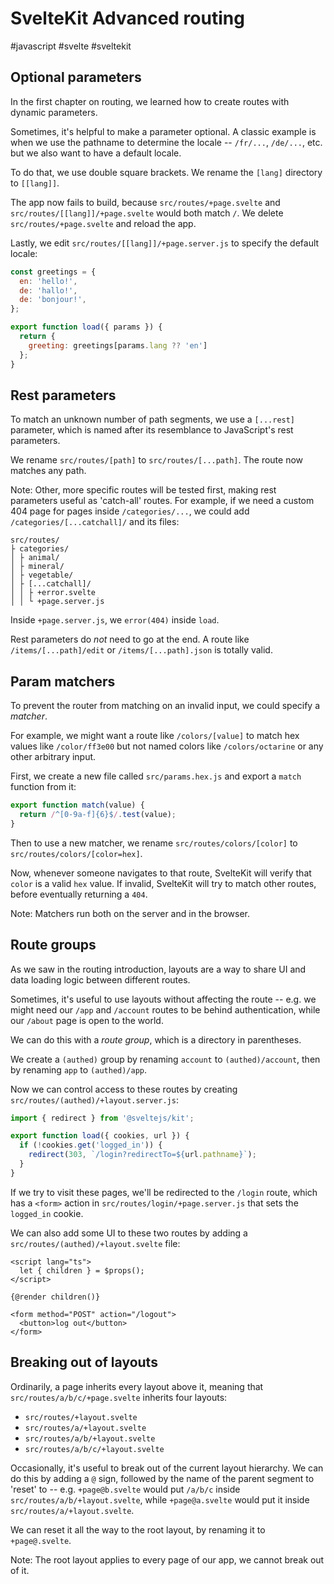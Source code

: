 # SvelteKit Advanced routing
#javascript #svelte #sveltekit

## Optional parameters

In the first chapter on routing,
we learned how to create routes with dynamic parameters.

Sometimes, it's helpful to make a parameter optional.
A classic example is when we use the pathname to determine the locale --
`/fr/...`, `/de/...`, etc.
but we also want to have a default locale.

To do that, we use double square brackets.
We rename the `[lang]` directory to `[[lang]]`.

The app now fails to build,
because `src/routes/+page.svelte` and `src/routes/[[lang]]/+page.svelte`
would both match `/`.
We delete `src/routes/+page.svelte` and reload the app.

Lastly, we edit `src/routes/[[lang]]/+page.server.js`
to specify the default locale:
```javascript
const greetings = {
  en: 'hello!',
  de: 'hallo!',
  de: 'bonjour!',
};

export function load({ params }) {
  return {
    greeting: greetings[params.lang ?? 'en']
  };
}
```

## Rest parameters

To match an unknown number of path segments,
we use a `[...rest]` parameter,
which is named after its resemblance to JavaScript's rest parameters.

We rename `src/routes/[path]` to `src/routes/[...path]`.
The route now matches any path.

Note: Other, more specific routes will be tested first,
making rest parameters useful as 'catch-all' routes.
For example, if we need a custom 404 page for pages inside `/categories/...`,
we could add `/categories/[...catchall]/` and its files:
```
src/routes/
├ categories/
│ ├ animal/
│ ├ mineral/
│ ├ vegetable/
│ ├ [...catchall]/
│ │ ├ +error.svelte
│ │ └ +page.server.js
```
Inside `+page.server.js`, we `error(404)` inside `load`.

Rest parameters do _not_ need to go at the end.
A route like `/items/[...path]/edit` or `/items/[...path].json` is totally valid.

## Param matchers

To prevent the router from matching on an invalid input,
we could specify a _matcher_.

For example, we might want a route like `/colors/[value]`
to match hex values like `/color/ff3e00`
but not named colors like `/colors/octarine` or any other arbitrary input.

First, we create a new file called `src/params.hex.js`
and export a `match` function from it:
```javascript
export function match(value) {
  return /^[0-9a-f]{6}$/.test(value);
}
```
Then to use a new matcher, we rename `src/routes/colors/[color]`
to `src/routes/colors/[color=hex]`.

Now, whenever someone navigates to that route,
SvelteKit will verify that `color` is a valid `hex` value.
If invalid, SvelteKit will try to match other routes,
before eventually returning a `404`.

Note: Matchers run both on the server and in the browser.

## Route groups

As we saw in the routing introduction,
layouts are a way to share UI and data loading logic between different routes.

Sometimes, it's useful to use layouts without affecting the route --
e.g. we might need our `/app` and `/account` routes to be behind authentication,
while our `/about` page is open to the world.

We can do this with a _route group_, which is a directory in parentheses.

We create a `(authed)` group by renaming `account` to `(authed)/account`,
then by renaming `app` to `(authed)/app`.

Now we can control access to these routes
by creating `src/routes/(authed)/+layout.server.js`:
```javascript
import { redirect } from '@sveltejs/kit';

export function load({ cookies, url }) {
  if (!cookies.get('logged_in')) {
    redirect(303, `/login?redirectTo=${url.pathname}`);
  }
}
```

If we try to visit these pages, we'll be redirected to the `/login` route,
which has a `<form>` action in `src/routes/login/+page.server.js`
that sets the `logged_in` cookie.

We can also add some UI to these two routes
by adding a `src/routes/(authed)/+layout.svelte` file:
```svelte
<script lang="ts">
  let { children } = $props();
</script>

{@render children()}

<form method="POST" action="/logout">
  <button>log out</button>
</form>
```

## Breaking out of layouts

Ordinarily, a page inherits every layout above it,
meaning that `src/routes/a/b/c/+page.svelte` inherits four layouts:
- `src/routes/+layout.svelte`
- `src/routes/a/+layout.svelte`
- `src/routes/a/b/+layout.svelte`
- `src/routes/a/b/c/+layout.svelte`

Occasionally, it's useful to break out of the current layout hierarchy.
We can do this by adding a `@` sign,
followed by the name of the parent segment to 'reset' to --
e.g. `+page@b.svelte` would put `/a/b/c` inside `src/routes/a/b/+layout.svelte`,
while `+page@a.svelte` would put it inside `src/routes/a/+layout.svelte`.

We can reset it all the way to the root layout,
by renaming it to `+page@.svelte`.

Note: The root layout applies to every page of our app,
we cannot break out of it.
